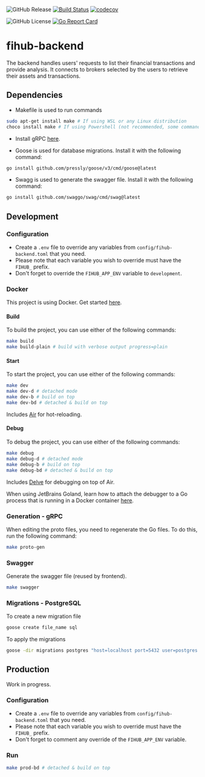 ![GitHub Release](https://img.shields.io/github/v/release/zapharaos/fihub-backend)
<a href="https://github.com/go-goyave/goyave/actions"><img src="https://github.com/go-goyave/goyave/workflows/CI/badge.svg" alt="Build Status"/></a>
[![codecov](https://codecov.io/gh/Zapharaos/fihub-backend/graph/badge.svg?token=BL7YP0GTK9)](https://codecov.io/gh/Zapharaos/fihub-backend)

![GitHub License](https://img.shields.io/github/license/zapharaos/fihub-backend)
[![Go Report Card](https://goreportcard.com/badge/github.com/Zapharaos/fihub-backend)](https://goreportcard.com/report/github.com/Zapharaos/fihub-backend)

# fihub-backend

The backend handles users' requests to list their financial transactions and provide analysis. It connects to brokers selected by the users to retrieve their assets and transactions.

## Dependencies

- Makefile is used to run commands 
```bash
sudo apt-get install make # If using WSL or any Linux distribution
choco install make # If using Powershell (not recommended, some commands may not work)
```

- Install gRPC [here](https://grpc.io/docs/languages/go/quickstart/).

- Goose is used for database migrations. Install it with the following command:
```bash
go install github.com/pressly/goose/v3/cmd/goose@latest
```

- Swagg is used to generate the swagger file. Install it with the following command:
```bash
go install github.com/swaggo/swag/cmd/swag@latest
```

## Development

### Configuration

- Create a `.env` file to override any variables from `config/fihub-backend.toml` that you need.
- Please note that each variable you wish to override must have the `FIHUB_` prefix.
- Don't forget to override the `FIHUB_APP_ENV` variable to `development`.

### Docker

This project is using Docker. Get started [here](https://www.docker.com/get-started).

#### Build

To build the project, you can use either of the following commands:
```bash
make build
make build-plain # build with verbose output progress=plain
```

#### Start

To start the project, you can use either of the following commands:
```bash
make dev
make dev-d # detached mode
make dev-b # build on top
make dev-bd # detached & build on top
```

Includes [Air](https://github.com/air-verse/air) for hot-reloading.

#### Debug

To debug the project, you can use either of the following commands:
```bash
make debug
make debug-d # detached mode
make debug-b # build on top
make debug-bd # detached & build on top
```

Includes [Delve](https://github.com/go-delve/delve) for debugging on top of Air.

When using JetBrains Goland, learn how to attach the debugger to a Go process that is running in a Docker container [here](https://www.jetbrains.com/help/go/attach-to-running-go-processes-with-debugger.html#attach-to-a-process-in-the-docker-container).

### Generation - gRPC

When editing the proto files, you need to regenerate the Go files. To do this, run the following command:

```bash
make proto-gen
```

### Swagger

Generate the swagger file (reused by frontend).

```bash
make swagger
```

### Migrations - PostgreSQL

To create a new migration file
```bash
goose create file_name sql
```

To apply the migrations
```bash
goose -dir migrations postgres "host=localhost port=5432 user=postgres password=postgres dbname=fihub sslmode=disable" up
```

## Production

Work in progress.

### Configuration

- Create a `.env` file to override any variables from `config/fihub-backend.toml` that you need.
- Please note that each variable you wish to override must have the `FIHUB_` prefix.
- Don't forget to comment any override of the `FIHUB_APP_ENV` variable.

### Run

```bash
make prod-bd # detached & build on top
```